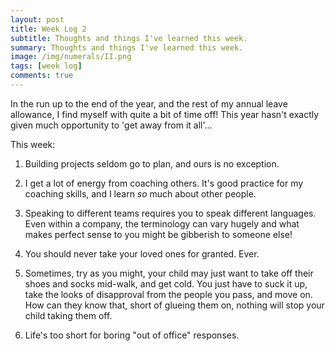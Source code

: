 ```yaml
---
layout: post
title: Week Log 2
subtitle: Thoughts and things I've learned this week.
summary: Thoughts and things I've learned this week.
image: /img/numerals/II.png
tags: [week log]
comments: true
---
```


In the run up to the end of the year, and the rest of my annual leave allowance, I find myself with quite a bit of time off! This year hasn't exactly given much opportunity to 'get away from it all'...

This week:

1. Building projects seldom go to plan, and ours is no exception.

2. I get a lot of energy from coaching others. It's good practice for my coaching skills, and I learn _so_ much about other people.

3. Speaking to different teams requires you to speak different languages. Even within a company, the terminology can vary hugely and what makes perfect sense to you might be gibberish to someone else!

4. You should never take your loved ones for granted. Ever.

5. Sometimes, try as you might, your child may just want to take off their shoes and socks mid-walk, and get cold. You just have to suck it up, take the looks of disapproval from the people you pass, and move on. How can they know that, short of glueing them on, nothing will stop your child taking them off.

6. Life's too short for boring "out of office" responses.